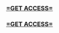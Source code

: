 <h3><strong><a href="https://www.google.com/url?q=https%3A%2F%2Fappbitly.com%2FuxHKU">=GET ACCESS=</a></strong></h3>

<h3><strong><a href="https://www.google.com/url?q=https%3A%2F%2Fappbitly.com%2FuxHKU">=GET ACCESS=</a></strong></h3>
